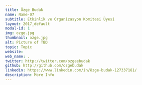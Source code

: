```yaml
---
title: Özge Budak
name: Name-07
subtitle: Etkinlik ve Organizasyon Komitesi Üyesi
layout: 2017_default
modal-id: 1
img: ozge.jpg
thumbnail: ozge.jpg
alt: Picture of TBD
topic: Topic
website: 
web_name: .
twitter: http://twitter.com/ozgeebudak
github: http://github.com/ozgebudak
linkedin: https://www.linkedin.com/in/özge-budak-127337181/
description: More Info
---
```

